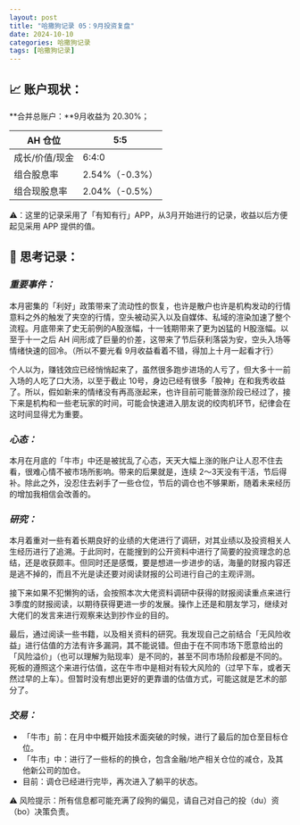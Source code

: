 ```yaml
---
layout: post
title: "哈撒狗记录 05：9月投资复盘"
date: 2024-10-10
categories: 哈撒狗记录
tags: [哈撒狗记录]
---
```

## 📈 账户现状：

**合并总账户：**9月收益为 20.30%；

| AH 仓位 | 5:5 |
| --- | --- |
| 成长/价值/现金 | 6:4:0 |
| 组合股息率 | 2.54%（-0.3%） |
| 组合现股息率 | 2.04%（-0.5%） |

⚠️：这里的记录采用了「有知有行」APP，从3月开始进行的记录，收益以后方便起见采用 APP 提供的值。
<!--more-->

## 🧠 思考记录：

### *重要事件：*

本月密集的「利好」政策带来了流动性的恢复，也许是散户也许是机构发动的行情意料之外的触发了夹空的行情，空头被动买入以及自媒体、私域的渲染加速了整个流程。月底带来了史无前例的A股涨幅，十一钱期带来了更为凶猛的 H股涨幅。以至于十一之后 AH 间形成了巨量的价差，这带来了节后获利落袋为安，空头入场等情绪快速的回冷。（所以不要光看 9月收益看着不错，得加上十月一起看才行）

个人以为，赚钱效应已经悄悄起来了，虽然很多跑步进场的人亏了，但大多十一前入场的人吃了口大汤，以至于截止 10号，身边已经有很多「股神」在和我秀收益了。所以，假如新来的情绪没有再高涨起来，也许目前可能普涨阶段已经过了，接下来是机构和一些老玩家的时间，可能会快速进入朋友说的绞肉机环节，纪律会在这时间显得尤为重要。

### ***心态：***

本月在月底的「牛市」中还是被扰乱了心态，天天大幅上涨的账户让人忍不住去看，很难心情不被市场所影响。带来的后果就是，连续 2～3天没有干活，节后得补。除此之外，没忍住去剁手了一些仓位，节后的调仓也不够果断，随着未来经历的增加我相信会改善的。

### ***研究：***

本月着重对一些有着长期良好的业绩的大佬进行了调研，对其业绩以及投资相关人生经历进行了追溯。于此同时，在能搜到的公开资料中进行了简要的投资理念的总结，还是收获颇丰。但同时还是感慨，要是想进一步进步的话，海量的财报内容还是逃不掉的，而且不光是读还要对阅读财报的公司进行自己的主观评测。

接下来如果不犯懒狗的话，会按照本次大佬资料调研中获得的财报阅读重点来进行 3季度的财报阅读，以期待获得更进一步的发展。操作上还是和朋友学习，继续对大佬们的发言来进行观察来达到抄作业的目的。

最后，通过阅读一些书籍，以及相关资料的研究。我发现自己之前结合「无风险收益」进行估值的方法有许多漏洞，其不能说错。但由于在不同市场下愿意给出的「风险溢价」（也可以理解为贴现率）是不同的，甚至不同市场阶段都是不同的。死板的遵照这个来进行估值，这在牛市中是相对有较大风险的（过早下车，或者天然过早的上车）。但暂时没有想出更好的更靠谱的估值方式，可能这就是艺术的部分了。

### ***交易：***

- 「牛市」前：在月中中概开始技术面突破的时候，进行了最后的加仓至目标仓位。
- 「牛市」中：进行了一些标的的换仓，包含金融/地产相关仓位的减仓，及其他新公司的加仓。
- 目前：调仓已经进行完毕，再次进入了躺平的状态。

⚠️ 风险提示：所有信息都可能充满了段狗的偏见，请自己对自己的投（du）资（bo）决策负责。
